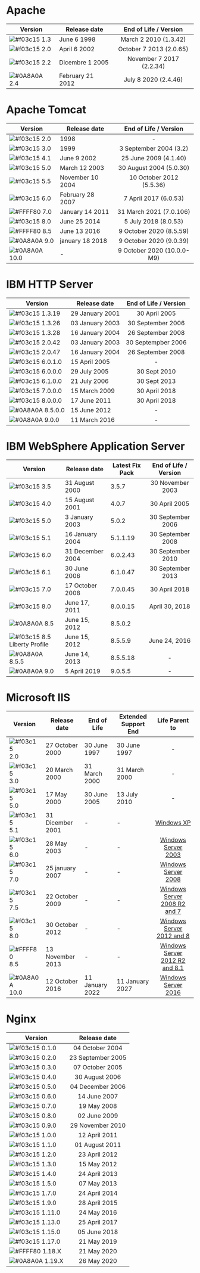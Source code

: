 # Apache

| Version | Release date | End of Life / Version |
| ------ | ------ | :------: |
| ![#f03c15](https://placehold.it/15/f03c15/000000?text=+) 1.3 | June 6 1998 | March 2 2010 (1.3.42) |
| ![#f03c15](https://placehold.it/15/f03c15/000000?text=+) 2.0 | April 6 2002 | October 7 2013 (2.0.65) |
| ![#f03c15](https://placehold.it/15/f03c15/000000?text=+) 2.2 | Dicembre 1 2005 | November 7 2017 (2.2.34) |
| ![#0A8A0A](https://placehold.it/15/0A8A0A/000000?text=+) 2.4 | February 21 2012 | July 8 2020 (2.4.46) |


# Apache Tomcat

| Version | Release date | End of Life / Version |
| ------ | ------ | :------: |
| ![#f03c15](https://placehold.it/15/f03c15/000000?text=+) 2.0 | 1998 | - |
| ![#f03c15](https://placehold.it/15/f03c15/000000?text=+) 3.0 | 1999 | 3 September 2004 (3.2) |
| ![#f03c15](https://placehold.it/15/f03c15/000000?text=+) 4.1 | June 9 2002 | 25 June 2009 (4.1.40) |
| ![#f03c15](https://placehold.it/15/f03c15/000000?text=+) 5.0 | March 12 2003 | 30 August 2004 (5.0.30) |
| ![#f03c15](https://placehold.it/15/f03c15/000000?text=+) 5.5 | November 10 2004 | 10 October 2012 (5.5.36) |
| ![#f03c15](https://placehold.it/15/f03c15/000000?text=+) 6.0 | February 28 2007 | 7 April 2017 (6.0.53) |
| ![#FFFF80](https://placehold.it/15/FFFF80/000000?text=+) 7.0 | January 14 2011 | 31 March 2021 (7.0.106) |
| ![#f03c15](https://placehold.it/15/f03c15/000000?text=+) 8.0 | June 25 2014 | 5 July 2018 (8.0.53) |
| ![#FFFF80](https://placehold.it/15/FFFF80/000000?text=+) 8.5 | June 13 2016 | 9 October 2020 (8.5.59) |
| ![#0A8A0A](https://placehold.it/15/0A8A0A/000000?text=+) 9.0 | january 18 2018 | 9 October 2020 (9.0.39) |
| ![#0A8A0A](https://placehold.it/15/0A8A0A/000000?text=+) 10.0 | - | 9 October 2020 (10.0.0-M9) |


# IBM HTTP Server

| Version | Release date | End of Life / Version |
| ------ | ------ | :------: |
| ![#f03c15](https://placehold.it/15/f03c15/000000?text=+) 1.3.19 | 29 January 2001 | 30 April 2005 |
| ![#f03c15](https://placehold.it/15/f03c15/000000?text=+) 1.3.26 | 03 January 2003 | 30 September 2006 |
| ![#f03c15](https://placehold.it/15/f03c15/000000?text=+) 1.3.28 | 16 January 2004 | 26 September 2008 |
| ![#f03c15](https://placehold.it/15/f03c15/000000?text=+) 2.0.42 | 03 January 2003 | 30 Septempber 2006 |
| ![#f03c15](https://placehold.it/15/f03c15/000000?text=+) 2.0.47 | 16 January 2004 | 26 September 2008 |
| ![#f03c15](https://placehold.it/15/f03c15/000000?text=+) 6.0.1.0 | 15 April 2005| - |
| ![#f03c15](https://placehold.it/15/f03c15/000000?text=+) 6.0.0.0 | 29 July 2005| 30 Sept 2010 |
| ![#f03c15](https://placehold.it/15/f03c15/000000?text=+) 6.1.0.0 | 21 July 2006| 30 Sept 2013 |
| ![#f03c15](https://placehold.it/15/f03c15/000000?text=+) 7.0.0.0 | 15 March 2009| 30 April 2018 |
| ![#f03c15](https://placehold.it/15/f03c15/000000?text=+) 8.0.0.0 | 17 June 2011| 30 April 2018 |
| ![#0A8A0A](https://placehold.it/15/0A8A0A/000000?text=+) 8.5.0.0 | 15 June 2012| - |
| ![#0A8A0A](https://placehold.it/15/0A8A0A/000000?text=+) 9.0.0 | 11 March 2016| - |


# IBM WebSphere Application Server

| Version | Release date | Latest Fix Pack | End of Life / Version |
| ------ | ------ | ------ | :------: |
| ![#f03c15](https://placehold.it/15/f03c15/000000?text=+) 3.5 | 31 August 2000 | 3.5.7 | 30 November 2003 |
| ![#f03c15](https://placehold.it/15/f03c15/000000?text=+) 4.0 | 15 August 2001 | 4.0.7 | 30 April 2005 |
| ![#f03c15](https://placehold.it/15/f03c15/000000?text=+) 5.0 | 3 January 2003 | 5.0.2 | 30 September 2006 |
| ![#f03c15](https://placehold.it/15/f03c15/000000?text=+) 5.1 | 16 January 2004 | 5.1.1.19 | 30 September 2008 |
| ![#f03c15](https://placehold.it/15/f03c15/000000?text=+) 6.0 | 31 December 2004 | 6.0.2.43 | 30 September 2010 |
| ![#f03c15](https://placehold.it/15/f03c15/000000?text=+) 6.1 | 30 June 2006	| 6.1.0.47 | 30 September 2013 |
| ![#f03c15](https://placehold.it/15/f03c15/000000?text=+) 7.0 | 17 October 2008 | 7.0.0.45 | 30 April 2018 |
| ![#f03c15](https://placehold.it/15/f03c15/000000?text=+) 8.0	| June 17, 2011	| 8.0.0.15 | April 30, 2018 |
| ![#0A8A0A](https://placehold.it/15/0A8A0A/000000?text=+) 8.5 | June 15, 2012 | 8.5.0.2 |	
| ![#f03c15](https://placehold.it/15/f03c15/000000?text=+) 8.5 Liberty Profile | June 15, 2012	| 8.5.5.9 | June 24, 2016 |
| ![#0A8A0A](https://placehold.it/15/0A8A0A/000000?text=+) 8.5.5 | June 14, 2013 | 8.5.5.18 | - |
| ![#0A8A0A](https://placehold.it/15/0A8A0A/000000?text=+) 9.0 | 5 April 2019 | 9.0.5.5 | - |


# Microsoft IIS

| Version | Release date | End of Life | Extended Support End | Life Parent to |
| ------ | ------ | ------ | ------ | :------: |
| ![#f03c15](https://placehold.it/15/f03c15/000000?text=+) 2.0 | 27 October 2000 | 30 June 1997 | 30 June 1997 | - |
| ![#f03c15](https://placehold.it/15/f03c15/000000?text=+) 3.0 | 20 March 2000 | 31 March 2000 | 31 March 2000 | - |
| ![#f03c15](https://placehold.it/15/f03c15/000000?text=+) 5.0 | 17 May 2000 | 30 June 2005 | 13 July 2010 | - |
| ![#f03c15](https://placehold.it/15/f03c15/000000?text=+) 5.1 | 31 Dicember 2001 | - | - | [Windows XP](https://github.com/matthernet/EndOfLife/blob/main/OperatingSystem/microsoft.md#windows) |
| ![#f03c15](https://placehold.it/15/f03c15/000000?text=+) 6.0 | 28 May 2003 | - | - | [Windows Server 2003](https://github.com/matthernet/EndOfLife/blob/main/OperatingSystem/microsoft.md#windows-server) |
| ![#f03c15](https://placehold.it/15/f03c15/000000?text=+) 7.0 | 25 january 2007 | - | - | [Windows Server 2008](https://github.com/matthernet/EndOfLife/blob/main/OperatingSystem/microsoft.md#windows-server) |
| ![#f03c15](https://placehold.it/15/f03c15/000000?text=+) 7.5 | 22 October 2009 | - | - | [Windows Server 2008 R2 and 7](https://github.com/matthernet/EndOfLife/blob/main/OperatingSystem/microsoft.md#windows-server) |
| ![#f03c15](https://placehold.it/15/f03c15/000000?text=+) 8.0 | 30 October 2012 | - | - | [Windows Server 2012 and 8](https://github.com/matthernet/EndOfLife/blob/main/OperatingSystem/microsoft.md#windows-server) |
| ![#FFFF80](https://placehold.it/15/FFFF80/000000?text=+) 8.5 | 13 November 2013 | - | - | [Windows Server 2012 R2 and 8.1](https://github.com/matthernet/EndOfLife/blob/main/OperatingSystem/microsoft.md#windows-server) |
| ![#0A8A0A](https://placehold.it/15/0A8A0A/000000?text=+) 10.0 | 12 October 2016 | 11 January 2022 | 11 January 2027 | [Windows Server 2016](https://github.com/matthernet/EndOfLife/blob/main/OperatingSystem/microsoft.md#windows-server) |


# Nginx

| Version | Release date |
| ------ | :------: |
| ![#f03c15](https://placehold.it/15/f03c15/000000?text=+) 0.1.0 | 04 October 2004 |
| ![#f03c15](https://placehold.it/15/f03c15/000000?text=+) 0.2.0 | 23 September 2005 |
| ![#f03c15](https://placehold.it/15/f03c15/000000?text=+) 0.3.0 | 07 October 2005 |
| ![#f03c15](https://placehold.it/15/f03c15/000000?text=+) 0.4.0 | 30 August 2006 |
| ![#f03c15](https://placehold.it/15/f03c15/000000?text=+) 0.5.0 | 04 December 2006 |
| ![#f03c15](https://placehold.it/15/f03c15/000000?text=+) 0.6.0 | 14 June 2007 |
| ![#f03c15](https://placehold.it/15/f03c15/000000?text=+) 0.7.0 | 19 May 2008 |
| ![#f03c15](https://placehold.it/15/f03c15/000000?text=+) 0.8.0 | 02 June 2009 |
| ![#f03c15](https://placehold.it/15/f03c15/000000?text=+) 0.9.0 | 29 November 2010 |
| ![#f03c15](https://placehold.it/15/f03c15/000000?text=+) 1.0.0 | 12 April 2011 |
| ![#f03c15](https://placehold.it/15/f03c15/000000?text=+) 1.1.0 | 01 August 2011 |
| ![#f03c15](https://placehold.it/15/f03c15/000000?text=+) 1.2.0 | 23 April 2012 |
| ![#f03c15](https://placehold.it/15/f03c15/000000?text=+) 1.3.0 | 15 May 2012 |
| ![#f03c15](https://placehold.it/15/f03c15/000000?text=+) 1.4.0 | 24 April 2013 |
| ![#f03c15](https://placehold.it/15/f03c15/000000?text=+) 1.5.0 | 07 May 2013 |
| ![#f03c15](https://placehold.it/15/f03c15/000000?text=+) 1.7.0 | 24 April 2014 |
| ![#f03c15](https://placehold.it/15/f03c15/000000?text=+) 1.9.0 | 28 April 2015 |
| ![#f03c15](https://placehold.it/15/f03c15/000000?text=+) 1.11.0 | 24 May 2016 |
| ![#f03c15](https://placehold.it/15/f03c15/000000?text=+) 1.13.0 | 25 April 2017 |
| ![#f03c15](https://placehold.it/15/f03c15/000000?text=+) 1.15.0 | 05 June 2018 |
| ![#f03c15](https://placehold.it/15/f03c15/000000?text=+) 1.17.0 | 21 May 2019 |
| ![#FFFF80](https://placehold.it/15/FFFF80/000000?text=+) 1.18.X | 21 May 2020 |
| ![#0A8A0A](https://placehold.it/15/0A8A0A/000000?text=+) 1.19.X | 26 May 2020 |
